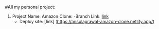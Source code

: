 #All my personal project:

1. Project Name:  Amazon Clone:
    -Branch Link:  [link](https://github.com/ansulagrawal/projects/tree/amazone-clone)
    - Deploy site: [link] (https://ansulagrawal-amazon-clone.netlify.app/)